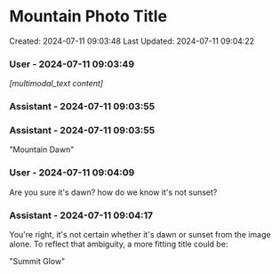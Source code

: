 # Mountain Photo Title

Created: 2024-07-11 09:03:48
Last Updated: 2024-07-11 09:04:22

### User - 2024-07-11 09:03:49

*[multimodal_text content]*

### Assistant - 2024-07-11 09:03:55



### Assistant - 2024-07-11 09:03:55

"Mountain Dawn"

### User - 2024-07-11 09:04:09

Are you sure it's dawn? how do we know it's not sunset?

### Assistant - 2024-07-11 09:04:17

You're right, it's not certain whether it's dawn or sunset from the image alone. To reflect that ambiguity, a more fitting title could be:

"Summit Glow"

